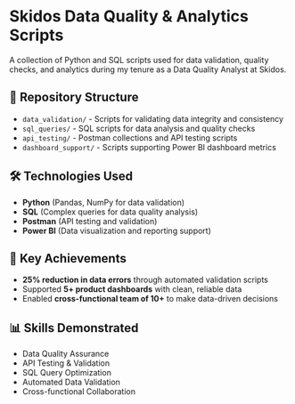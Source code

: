 # Skidos Data Quality & Analytics Scripts

A collection of Python and SQL scripts used for data validation, quality checks, and analytics during my tenure as a Data Quality Analyst at Skidos.

## 📁 Repository Structure

- `data_validation/` - Scripts for validating data integrity and consistency
- `sql_queries/` - SQL scripts for data analysis and quality checks
- `api_testing/` - Postman collections and API testing scripts
- `dashboard_support/` - Scripts supporting Power BI dashboard metrics

## 🛠️ Technologies Used

- **Python** (Pandas, NumPy for data validation)
- **SQL** (Complex queries for data quality analysis)
- **Postman** (API testing and validation)
- **Power BI** (Data visualization and reporting support)

## 🎯 Key Achievements

- **25% reduction in data errors** through automated validation scripts
- Supported **5+ product dashboards** with clean, reliable data
- Enabled **cross-functional team of 10+** to make data-driven decisions

## 📊 Skills Demonstrated

- Data Quality Assurance
- API Testing & Validation
- SQL Query Optimization
- Automated Data Validation
- Cross-functional Collaboration
